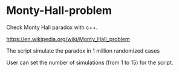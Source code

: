 # Monty-Hall-problem
Check Monty Hall paradox with c++.

https://en.wikipedia.org/wiki/Monty_Hall_problem

The script simulate the paradox in 1 million randomized cases

User can set the number of simulations (from 1 to 15) for the script.
